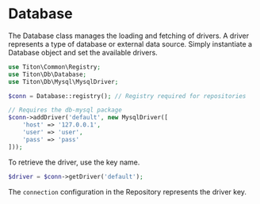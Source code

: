 # Database #

The Database class manages the loading and fetching of drivers.
A driver represents a type of database or external data source.
Simply instantiate a Database object and set the available drivers.

```php
use Titon\Common\Registry;
use Titon\Db\Database;
use Titon\Db\Mysql\MysqlDriver;

$conn = Database::registry(); // Registry required for repositories

// Requires the db-mysql package
$conn->addDriver('default', new MysqlDriver([
    'host' => '127.0.0.1',
    'user' => 'user',
    'pass' => 'pass'
]));
```

To retrieve the driver, use the key name.

```php
$driver = $conn->getDriver('default');
```

The `connection` configuration in the Repository represents the driver key.
